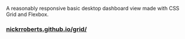 A reasonably responsive basic desktop dashboard view made with CSS Grid and Flexbox.

### [nickrroberts.github.io/grid/](https://nickrroberts.github.io/grid/)